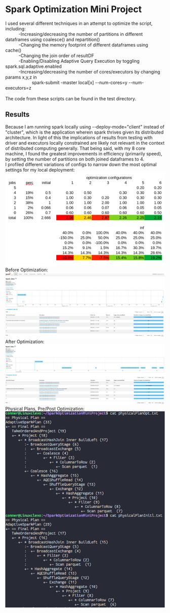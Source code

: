 # Spark Optimization Mini Project

I used several different techniques in an attempt to optimize the script, including:
<br>
&emsp;&emsp;&emsp;-Increasing/decreasing the number of partitions in different dataframes using coalesce() and repartition()
<br>
&emsp;&emsp;&emsp;-Changing the memory footprint of different dataframes using cache()
<br>
&emsp;&emsp;&emsp;-Changing the join order of resultDF
<br>
&emsp;&emsp;&emsp;-Enabling/Disabling Adaptive Query Execution by toggling spark.sql.adaptive.enabled
<br>
&emsp;&emsp;&emsp;-Increasing/decreasing the number of cores/executors by changing params x,y,z in
<br>
&emsp;&emsp;&emsp;&emsp;&emsp;&emsp;spark-submit -master local[x] --num-cores=y --num-executors=z
<br>
<br>
The code from these scripts can be found in the test directory.

## Results

Because I am running spark locally using --deploy-mode="client" instead of "cluster", which is the application wherein spark thrives given its distributed architecture.  In light of this the implications of results from testing with driver and executors locally constrained are likely not relevant in the context of distributed computing generally.  That being said, with my 8 core machine, I found the greatest improvements in efficiency (primarily speed), by setting the number of partitions on both joined dataframes to 4.
<br>
I profiled different variations of configs to narrow down the most optimal settings for my local deployment:
<br>
![alt text](https://raw.githubusercontent.com/conner-mcnicholas/SparkOptimizationMiniProject/main/images/compare.png) 
<br>
Before Optimization:
<br>
![alt text](https://raw.githubusercontent.com/conner-mcnicholas/SparkOptimizationMiniProject/main/images/spark_ui_before_summary.png)
<br>
After Optimization:
<br>
![alt text](https://raw.githubusercontent.com/conner-mcnicholas/SparkOptimizationMiniProject/main/images/spark_ui_after_summary.png)
<br>
Physical Plans, Pre/Post Optimization:
<br>
![alt text](https://raw.githubusercontent.com/conner-mcnicholas/SparkOptimizationMiniProject/main/images/physicalplans.png)
<br>
